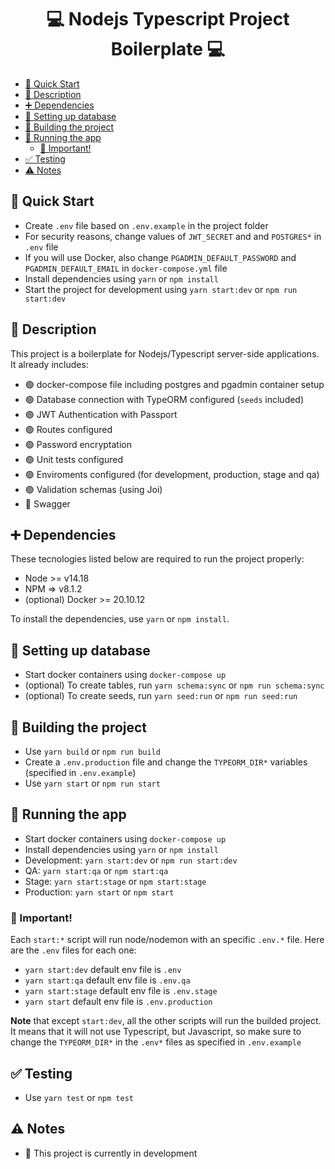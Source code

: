 <h1 align="center"> 
	💻 Nodejs Typescript Project Boilerplate 💻
</h1>

- [🏃 Quick Start](#-quick-start)
- [📝 Description](#-description)
- [➕ Dependencies](#-dependencies)
- [📁 Setting up database](#-setting-up-database)
- [🔨 Building the project](#-building-the-project)
- [🚀 Running the app](#-running-the-app)
  - [🔸 Important!](#-important)
- [✅ Testing](#-testing)
- [⚠️ Notes](#️-notes)

## 🏃 Quick Start

- Create `.env` file based on `.env.example` in the project folder
- For security reasons, change values of `JWT_SECRET` and and `POSTGRES*` in `.env` file
- If you will use Docker, also change `PGADMIN_DEFAULT_PASSWORD` and `PGADMIN_DEFAULT_EMAIL` in `docker-compose.yml` file
- Install dependencies using `yarn` or `npm install`
- Start the project for development using `yarn start:dev` or `npm run start:dev`

## 📝 Description

This project is a boilerplate for Nodejs/Typescript server-side applications. It already includes:

- 🟢 docker-compose file including postgres and pgadmin container setup
- 🟢 Database connection with TypeORM configured (`seeds` included)
- 🟢 JWT Authentication with Passport
- 🟢 Routes configured
- 🟢 Password encryptation
- 🟢 Unit tests configured
- 🟢 Enviroments configured (for development, production, stage and qa)
- 🟢 Validation schemas (using Joi)
- 🔴 Swagger

## ➕ Dependencies

These tecnologies listed below are required to run the project properly:

- Node >= v14.18
- NPM => v8.1.2
- (optional) Docker >= 20.10.12

To install the dependencies, use `yarn` or `npm install`.

## 📁 Setting up database

- Start docker containers using `docker-compose up`
- (optional) To create tables, run `yarn schema:sync` or `npm run schema:sync`
- (optional) To create seeds, run `yarn seed:run` or `npm run seed:run`

## 🔨 Building the project

- Use `yarn build` or `npm run build`
- Create a `.env.production` file and change the `TYPEORM_DIR*` variables (specified in `.env.example`)
- Use `yarn start` or `npm run start`

## 🚀 Running the app

- Start docker containers using `docker-compose up`
- Install dependencies using `yarn` or `npm install`
- Development: `yarn start:dev` or `npm run start:dev`
- QA: `yarn start:qa` or `npm start:qa`
- Stage: `yarn start:stage` or `npm start:stage`
- Production: `yarn start` or `npm start`

### 🔸 Important!

Each `start:*` script will run node/nodemon with an specific `.env.*` file. Here are the `.env` files for each one:

- `yarn start:dev` default env file is `.env`
- `yarn start:qa` default env file is `.env.qa`
- `yarn start:stage` default env file is `.env.stage`
- `yarn start` default env file is `.env.production`

**Note** that except `start:dev`, all the other scripts will run
the builded project. It means that it will not use Typescript, but Javascript, so make sure to change the `TYPEORM_DIR*` in the `.env*` files as specified in `.env.example`

## ✅ Testing

- Use `yarn test` or `npm test`

## ⚠️ Notes

- 🚧 This project is currently in development
